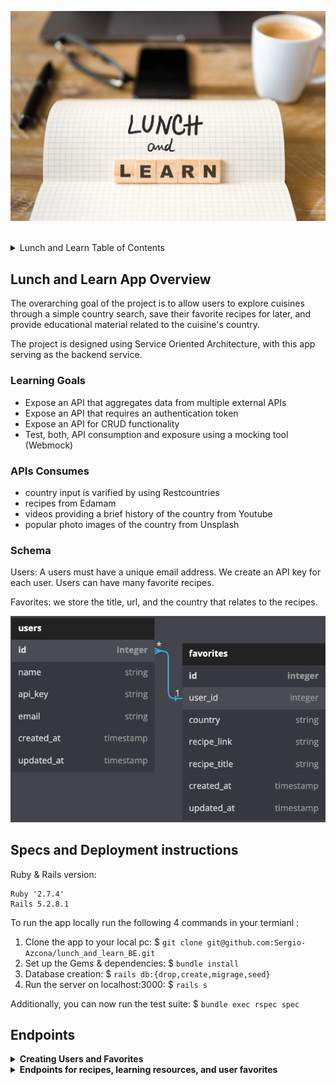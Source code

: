 ![alt text](app/assets/LnL_logo.webp)

<br>
<details>
  <summary>Lunch and Learn Table of Contents</summary>
  <ul list-style-position="inside">
    <li>
      <a href="#lunch-and-learn-app-overview">Lunch and Learn App Overview</a>
      <ul>
        <li><a href="#learning-goals">Learning Goals</a></li>
        <li><a href="#apis-consumed">APIs Consumed</a></li>
        <li><a href="#schema">Schema</a></li>
      </ul>
    </li>
    <li>
      <a href="#specs-and-deployment-instructions">Specs and Deployment instructions</a>
      <ul>
        <li><a href="#prerequisites">Prerequisites</a></li>
        <li><a href="#installation">Installation</a></li>
      </ul>
    </li>
    <li>
      <a href="#usage">Usage</a>
      <ul>
        <li><a href="#endpoints">Endpoints</a></li>
      </ul>
    </li>
  </ul>
</details>

<!-- LUNCH AND LEARN APP OVERVIEW -->
## Lunch and Learn App Overview
The overarching goal of the project is to allow users to explore cuisines through a simple country search, save their favorite recipes for later, and provide educational material related to the cuisine's country. 

The project is designed using Service Oriented Architecture, with this app serving as the backend service.

### Learning Goals
<ul>
  <li>Expose an API that aggregates data from multiple external APIs</li>
  <li>Expose an API that requires an authentication token</li>
  <li>Expose an API for CRUD functionality</li>
  <li>Test, both, API consumption and exposure using a mocking tool (Webmock)</li>
</ul>

### APIs Consumes
<ul>
  <li>country input is varified by using Restcountries</li>
  <li>recipes from Edamam</li>
  <li>videos providing a brief history of the country from Youtube</li>
  <li>popular photo images of the country from Unsplash</li>
</ul>

### Schema
Users: A users must have a unique email address. We create an API key for each user. Users can have many favorite recipes. 

Favorites: we store the title, url, and the country that relates to the recipes.  

![alt text](app/assets/Readme_Lunch_N_Learn_Schema.png)

<!-- SPECS AND DEPLOYMENT INSTRUCTIONS -->
## Specs and Deployment instructions
Ruby & Rails version:
  ```
  Ruby '2.7.4'
  Rails 5.2.8.1
  ```

To run the app locally run the following 4 commands in your termianl :
1. Clone the app to your local pc: $ ```git clone git@github.com:Sergio-Azcona/lunch_and_learn_BE.git```
2. Set up the Gems & dependencies:  $ ```bundle install```
3. Database creation: $ ```rails db:{drop,create,migrage,seed}```
4. Run the server on localhost:3000: $ ```rails s```

Additionally, you can now run the test suite: $ ```bundle exec rspec spec```

## Endpoints

<details close>
  <summary><strong>Creating Users and Favorites</strong></summary>
  <details>
    <summary><strong>Users</strong></summary>
      Creating a user:
      <ul style="list-style-type: none">
        <li>Users require a name and unique email address</li>
        <li>API Endpoint: <i>http://localhost:3000/api/v1/users </i></li>
      </ul>
      Request/Response:
      <ul style="list-style-type: none">
      <li>Happy Path - User is SUCCESSFULLY created</li>
      <img src="app/assets/user_create_happy_path.png">
      <li>Sad Path - User was NOT created</li>
      <img src="app/assets/user_create_sad_path.png">
      </ul>
  </details>
  <details>
    <summary><strong>Favorites</strong></summary>
      Creating a favorite:
      <ul style="list-style-type: none">
        <li>data required: recipe title, recipe url, country and user's api key</li>
        <li>API Endpoint: <i>http://localhost:3000/api/v1/favorites</i></li>
      </ul>
      Request/Response:
      <ul style="list-style-type: none">
      <li>Happy Path - favorite is SUCCESSFULLY created</li>
      <img src="app/assets/favorite_happy_path.png">
      <li>Sad Path - favorite was NOT created</li>
      <img src="app/assets/favorite_sad_path.png">
      </ul>
  </details>
</details>

<details close>
 <summary><strong>Endpoints for recipes, learning resources, and user favorites </strong></summary>

  <details>
  <summary><strong>Recipes</strong></summary>
      Recipes can be search by country or by letting the app select a country for them
      <ul>
        <li>Users require a name (passed as a query param)</li>
        <li>search by country API Endpoint (country, thailand in this eqample, is passed as a query param): <i>http://localhost:3000/api/v1/recipes?country=thailand</i></li>
         <li>Happy Path - User is SUCCESSFULLY created</li>
        <img src="app/assets/user_create_happy_path.png">
      
      </ul>


      Request/Response:
      <ul>
      <li>Happy Path - User is SUCCESSFULLY created</li>
      <img src="app/assets/user_create_happy_path.png">
      <li>Sad Path - User was NOT created</li>
      <img src="app/assets/user_create_sad_path.png">
      </ul>
  </details>

</details>